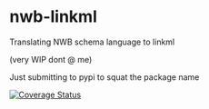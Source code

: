 # nwb-linkml
Translating NWB schema language to linkml

(very WIP dont @ me)

Just submitting to pypi to squat the package name

[![Coverage Status](https://coveralls.io/repos/github/p2p-ld/nwb-linkml/badge.svg)](https://coveralls.io/github/p2p-ld/nwb-linkml)
